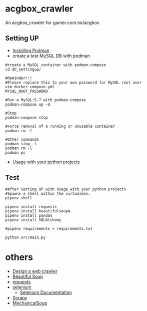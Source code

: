 # acgbox_crawler
An acgbox_crawler for gamer.com.tw/acgbox

## Setting UP

* [Installing Podman](https://podman.io/getting-started/#installing-podman)
* create a test MySQL DB with podman

```shell
#create a MySQL container with podman-compose
cd db_settingup/

#Reminder!!!
#Please replace this to your own password for MySQL root user
vim docker-compose.yml
MYSQL_ROOT_PASSWORD

#Run a MySQL:5.7 with podman-compose
podman-compose up -d

#Stop
podman-compose stop

#Force removal of a running or unusable container
podman rm -f

#Other commands
podman stop -l
podman rm -l
podman ps
```


* [Usage with your python projects](https://github.com/hong539/setup_dev_environment/tree/main/programing_languages/python#usage-with-your-python-projects)

## Test

```shell
#After Setting UP with Usage with your python projects
#Spawns a shell within the virtualenv.
pipenv shell

pipenv install requests
pipenv install beautifulsoup4
pipenv install pandas
pipenv install SQLAlchemy

#pipenv requirements > requirements.txt

python src/main.py
```

# others

* [Design a web crawler](https://github.com/donnemartin/system-design-primer/blob/master/solutions/system_design/web_crawler/README.md)
* [Beautiful Soup](https://www.crummy.com/software/BeautifulSoup/bs4/doc/)
* [requests](https://github.com/psf/requests)
* [selenium](https://pypi.org/project/selenium/)
    * [Selenium Documentation](https://www.selenium.dev/selenium/docs/api/py/api.html)
* [Scrapy](https://scrapy.org/)
* [MechanicalSoup](https://mechanicalsoup.readthedocs.io/en/stable/)